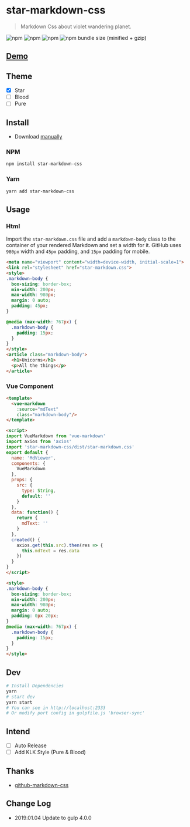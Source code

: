 # star-markdown-css

> Markdown Css about violet wandering planet.

![npm](https://img.shields.io/npm/v/star-markdown-css.svg?style=for-the-badge)
![npm](https://img.shields.io/npm/dt/star-markdown-css.svg?style=for-the-badge)
![npm](https://img.shields.io/npm/l/star-markdown-css.svg?style=for-the-badge)
![npm bundle size (minified + gzip)](https://img.shields.io/bundlephobia/minzip/star-markdown-css.svg?style=for-the-badge)

## [Demo](https://yunyoujun.github.io/star-markdown-css)

## Theme

- [x] Star
- [ ] Blood
- [ ] Pure

## Install

- Download [manually](https://github.com/YunYouJun/star-markdown-css/archive/master.zip)

### NPM

```sh
npm install star-markdown-css
```

### Yarn

```sh
yarn add star-markdown-css
```

## Usage

### Html

Import the `star-markdown.css` file and add a `markdown-body` class to the container of your rendered Markdown and set a width for it.
GitHub uses `980px` width and `45px` padding, and `15px` padding for mobile.

```html
<meta name="viewport" content="width=device-width, initial-scale=1">
<link rel="stylesheet" href="star-markdown.css">
<style>
.markdown-body {
  box-sizing: border-box;
  min-width: 200px;
  max-width: 980px;
  margin: 0 auto;
  padding: 45px;
}

@media (max-width: 767px) {
  .markdown-body {
    padding: 15px;
  }
}
</style>
<article class="markdown-body">
  <h1>Unicorns</h1>
  <p>All the things</p>
</article>
```

### Vue Component

```html
<template>
  <vue-markdown
    :source="mdText"
    class="markdown-body"/>
</template>

<script>
import VueMarkdown from 'vue-markdown'
import axios from 'axios'
import 'star-markdown-css/dist/star-markdown.css'
export default {
  name: 'MdViewer',
  components: {
    VueMarkdown
  },
  props: {
    src: {
      type: String,
      default: ''
    }
  },
  data: function() {
    return {
      mdText: ''
    }
  },
  created() {
    axios.get(this.src).then(res => {
      this.mdText = res.data
    })
  }
}
</script>

<style>
.markdown-body {
  box-sizing: border-box;
  min-width: 200px;
  max-width: 980px;
  margin: 0 auto;
  padding: 0px 20px;
}
@media (max-width: 767px) {
  .markdown-body {
    padding: 15px;
  }
}
</style>
```

## Dev

```sh
# Install Dependencies
yarn
# start dev
yarn start
# You can see in http://localhost:2333
# Or modify port config in gulpfile.js 'browser-sync'
```

## Intend

- [ ] Auto Release
- [ ] Add KLK Style (Pure & Blood)

## Thanks

- [github-markdown-css](https://github.com/sindresorhus/github-markdown-css)

## Change Log

- 2019.01.04 Update to gulp 4.0.0